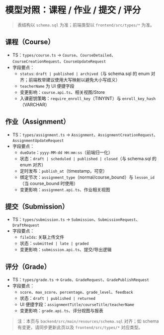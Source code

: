 # 模型对照：课程 / 作业 / 提交 / 评分

> 表结构以 `schema.sql` 为准；前端类型以 `frontend/src/types/*` 为准。

## 课程（Course）
- TS：`types/course.ts` → `Course`、`CourseDetailed`、`CourseCreationRequest`、`CourseUpdateRequest`
- 字段要点：
  - `status`: `draft | published | archived`（与 schema.sql 的 enum 对齐；前端枚举建议使用大写映射以避免大小写歧义）
  - `teacherName` 为 UI 便捷字段
  - 变更影响：`course.api.ts`、相关视图/Store
  - 入课密钥策略：`require_enroll_key`（TINYINT）与 `enroll_key_hash`（VARCHAR）

## 作业（Assignment）
- TS：`types/assignment.ts` → `Assignment`、`AssignmentCreationRequest`、`AssignmentUpdateRequest`
- 字段要点：
  - `dueDate`：`yyyy-MM-dd HH:mm:ss`（前端归一化）
  - 状态：`draft | scheduled | published | closed`（与 schema.sql 的 enum 对齐）
  - 定时发布：`publish_at`（timestamp，可空）
  - 绑定节次：`assignment_type`（normal/course_bound）与 `lesson_id`（当 course_bound 时使用）
  - 变更影响：`assignment.api.ts`、作业相关视图

## 提交（Submission）
- TS：`types/submission.ts` → `Submission`、`SubmissionRequest`、`DraftRequest`
- 字段要点：
  - `fileIds`: 关联上传文件
  - 状态：`submitted | late | graded`
  - 变更影响：`submission.api.ts`、提交/导出逻辑

## 评分（Grade）
- TS：`types/grade.ts` → `Grade`、`GradeRequest`、`GradePublishRequest`
- 字段要点：
  - `score`、`max_score`、`percentage`、`grade_level`、`feedback`
  - 状态：`draft | published | returned`
  - UI 便捷字段：`assignmentTitle/courseTitle/teacherName`
  - 变更影响：`grade.api.ts`、评分视图与报表

> 注：本页与 `backend/src/main/resources/schema.sql` 对齐；如 schema 有变更，请同步更新此页以及 `frontend/src/types/*` 对应类型。

